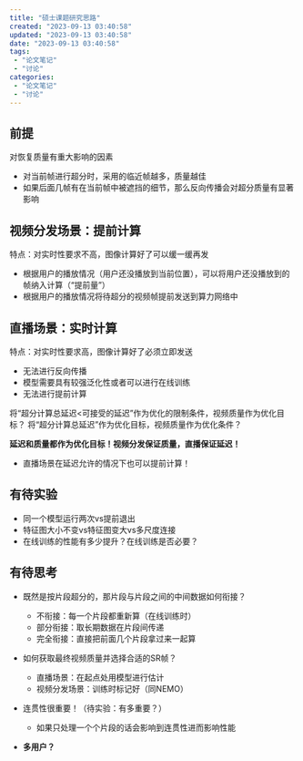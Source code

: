```yaml
---
title: "硕士课题研究思路"
created: "2023-09-13 03:40:58"
updated: "2023-09-13 03:40:58"
date: "2023-09-13 03:40:58"
tags: 
 - "论文笔记"
 - "讨论"
categories: 
 - "论文笔记"
 - "讨论"
---
```


## 前提

对恢复质量有重大影响的因素

* 对当前帧进行超分时，采用的临近帧越多，质量越佳
* 如果后面几帧有在当前帧中被遮挡的细节，那么反向传播会对超分质量有显著影响

## 视频分发场景：提前计算

特点：对实时性要求不高，图像计算好了可以缓一缓再发

* 根据用户的播放情况（用户还没播放到当前位置），可以将用户还没播放到的帧纳入计算（“提前量”）
* 根据用户的播放情况将待超分的视频帧提前发送到算力网络中

## 直播场景：实时计算

特点：对实时性要求高，图像计算好了必须立即发送

* 无法进行反向传播
* 模型需要具有较强泛化性或者可以进行在线训练
* 无法进行提前计算

将“超分计算总延迟<可接受的延迟”作为优化的限制条件，视频质量作为优化目标？
将“超分计算总延迟”作为优化目标，视频质量作为优化条件？

**延迟和质量都作为优化目标！视频分发保证质量，直播保证延迟！**
* 直播场景在延迟允许的情况下也可以提前计算！

## 有待实验

* 同一个模型运行两次vs提前退出
* 特征图大小不变vs特征图变大vs多尺度连接
* 在线训练的性能有多少提升？在线训练是否必要？

## 有待思考

* 既然是按片段超分的，那片段与片段之间的中间数据如何衔接？
  * 不衔接：每一个片段都重新算（在线训练时）
  * 部分衔接：取长期数据在片段间传递
  * 完全衔接：直接把前面几个片段拿过来一起算
* 如何获取最终视频质量并选择合适的SR帧？
  * 直播场景：在起点处用模型进行估计
  * 视频分发场景：训练时标记好（同NEMO）
* 连贯性很重要！（待实验：有多重要？）
  * 如果只处理一个个片段的话会影响到连贯性进而影响性能

* **多用户？**